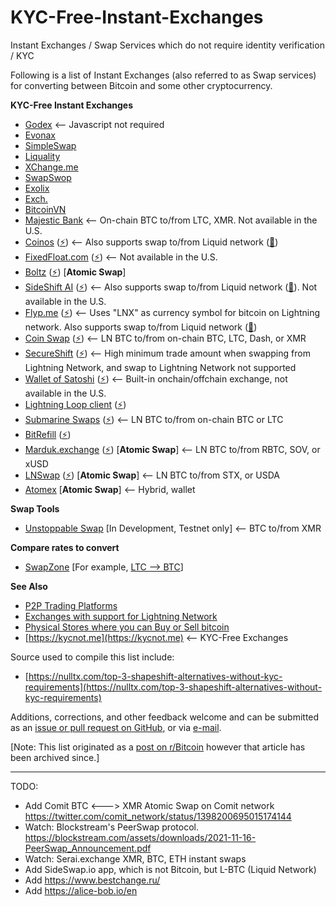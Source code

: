 # KYC-Free-Instant-Exchanges
Instant Exchanges / Swap Services which do not require identity verification / KYC

Following is a list of Instant Exchanges (also referred to as Swap services) for converting between Bitcoin and some other cryptocurrency.

**KYC-Free Instant Exchanges**

- [Godex](https://godex.io/) <-- Javascript not required
- [Evonax](https://www.evonax.com/)
- [SimpleSwap](https://simpleswap.io/)
- [Liquality](https://liquality.io/swaps)
- [XChange.me](https://xchange.me/)
- [SwapSwop](https://SwapSwop.io)
- [Exolix](https://exolix.com/exchange)
- [Exch.](https://exch.cx)
- [BitcoinVN](https://bitcoinvn.io)
- [Majestic Bank](https://MajesticBank.sc) <-- On-chain BTC to/from LTC, XMR. Not available in the U.S.
- [Coinos](https://coinos.io) ([⚡](https://lightningnetworkstores.com/wallets)) <-- Also supports swap to/from Liquid network ([🌊](https://help.blockstream.com/hc/en-us/articles/900000633526-Where-can-I-get-a-Liquid-wallet-))
- [FixedFloat.com](https://fixedfloat.com/) ([⚡](https://lightningnetworkstores.com/wallets)) <-- Not available in the U.S.
- [Boltz](https://boltz.exchange/) ([⚡](https://lightningnetworkstores.com/wallets)) [**Atomic Swap**]
- [SideShift AI](https://sideshift.ai/) ([⚡](https://lightningnetworkstores.com/wallets)) <-- Also supports swap to/from Liquid network ([🌊](https://help.blockstream.com/hc/en-us/articles/900000633526-Where-can-I-get-a-Liquid-wallet-)). Not available in the U.S.
- [Flyp.me](https://flyp.me/) ([⚡](https://lightningnetworkstores.com/wallets)) <-- Uses "LNX" as currency symbol for bitcoin on Lightning network. Also supports swap to/from Liquid network ([🌊](https://help.blockstream.com/hc/en-us/articles/900000633526-Where-can-I-get-a-Liquid-wallet-))
- [Coin Swap](https://coinswap.click/) ([⚡](https://lightningnetworkstores.com/wallets)) <-- LN BTC to/from on-chain BTC, LTC, Dash, or XMR
- [SecureShift](https://secureshift.io/) ([⚡](https://lightningnetworkstores.com/wallets)) <-- High minimum trade amount when swapping from Lightning Network, and swap to Lightning Network not supported
- [Wallet of Satoshi](https://walletofsatoshi.com/) ([⚡](https://lightningnetworkstores.com/wallets)) <-- Built-in onchain/offchain exchange, not available in the U.S.
- [Lightning Loop client](https://github.com/lightninglabs/loop) ([⚡](https://lightningnetworkstores.com/wallets))
- [Submarine Swaps](http://submarineswaps.org/) ([⚡](https://lightningnetworkstores.com/wallets)) <-- LN BTC to/from on-chain BTC or LTC
- [BitRefill](https://www.bitrefill.com/us/en/crypto-utils/) ([⚡](https://lightningnetworkstores.com/wallets))
- [Marduk.exchange](https://www.marduk.exchange) ([⚡](https://lightningnetworkstores.com/wallets)) [**Atomic Swap**] <-- LN BTC to/from RBTC, SOV, or xUSD
- [LNSwap](https://www.lnswap.org) ([⚡](https://lightningnetworkstores.com/wallets)) [**Atomic Swap**] <-- LN BTC to/from STX, or USDA
- [Atomex](https://atomex.me/pairs) [**Atomic Swap**] <-- Hybrid, wallet

**Swap Tools**

- [Unstoppable Swap](https://github.com/UnstoppableSwap/unstoppableswap-gui) [In Development, Testnet only] <-- BTC to/from XMR

**Compare rates to convert**

- [SwapZone](https://swapzone.io/) [For example, [LTC --> BTC](https://swapzone.io/?from=ltc&to=btc)]

**See Also**

- [P2P Trading Platforms](https://cointastical.github.io/P2P-Trading-Exchanges)
- [Exchanges with support for Lightning Network](https://cointastical.github.io/Exchanges-With-LN)
- [Physical Stores where you can Buy or Sell bitcoin](https://cointastical.github.io/Physical-Locations-Bitcoin)
- [https://kycnot.me](https://kycnot.me) <-- KYC-Free Exchanges

Source used to compile this list include:

- [https://nulltx.com/top-3-shapeshift-alternatives-without-kyc-requirements](https://nulltx.com/top-3-shapeshift-alternatives-without-kyc-requirements)

Additions, corrections, and other feedback welcome and can be submitted as an [issue or pull request on GitHub](https://github.com/cointastical/KYC-Free-Instant-Exchanges), or via [e-mail](mailto://cointastical@gmail.com).

[Note: This list originated as a [post on r/Bitcoin](https://np.reddit.com/r/Bitcoin/comments/cd1fr8) however that article has been archived since.]

************************************************************************

TODO:

- Add Comit BTC <---> XMR Atomic Swap on Comit network https://twitter.com/comit_network/status/1398200695015174144
- Watch: Blockstream's PeerSwap protocol. https://blockstream.com/assets/downloads/2021-11-16-PeerSwap_Announcement.pdf
- Watch: Serai.exchange XMR, BTC, ETH instant swaps
- Add SideSwap.io app, which is not Bitcoin, but L-BTC (Liquid Network)
- Add https://www.bestchange.ru/
- Add https://alice-bob.io/en
